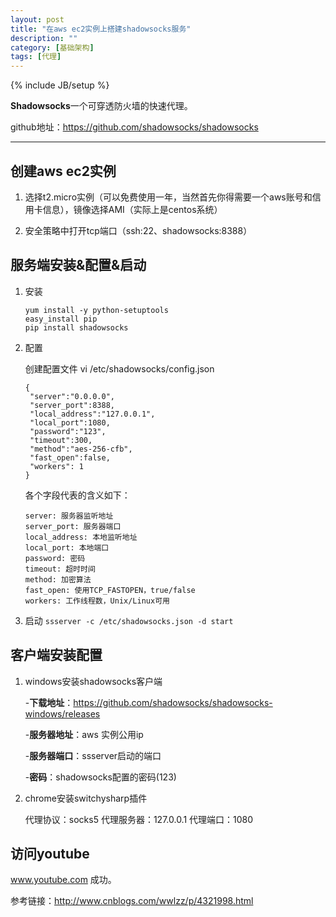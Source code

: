 ```yaml
---
layout: post
title: "在aws ec2实例上搭建shadowsocks服务"
description: ""
category: [基础架构]
tags: [代理]
---
```

{% include JB/setup %}

**Shadowsocks**一个可穿透防火墙的快速代理。

github地址：https://github.com/shadowsocks/shadowsocks

-------------

## 创建aws ec2实例

1. 选择t2.micro实例（可以免费使用一年，当然首先你得需要一个aws账号和信用卡信息），镜像选择AMI（实际上是centos系统）

2. 安全策略中打开tcp端口（ssh:22、shadowsocks:8388）

## 服务端安装&配置&启动

1. 安装

   ```
   yum install -y python-setuptools
   easy_install pip
   pip install shadowsocks
   ```
   
2. 配置

   创建配置文件 vi /etc/shadowsocks/config.json
   
   ```
   {
   	"server":"0.0.0.0",
   	"server_port":8388,
   	"local_address":"127.0.0.1",
   	"local_port":1080,
   	"password":"123",
   	"timeout":300,
   	"method":"aes-256-cfb",
   	"fast_open":false,
   	"workers": 1
   }
   ```
   各个字段代表的含义如下：
   
   ```
   server: 服务器监听地址
   server_port: 服务器端口
   local_address: 本地监听地址
   local_port: 本地端口
   password: 密码
   timeout: 超时时间
   method: 加密算法
   fast_open: 使用TCP_FASTOPEN，true/false
   workers: 工作线程数，Unix/Linux可用
   ```
   
3. 启动
   `ssserver -c /etc/shadowsocks.json -d start`

## 客户端安装配置
1. windows安装shadowsocks客户端

   -**下载地址**：https://github.com/shadowsocks/shadowsocks-windows/releases
   
   -**服务器地址**：aws 实例公用ip
   
   -**服务器端口**：ssserver启动的端口
   
   -**密码**：shadowsocks配置的密码(123)
   
2. chrome安装switchysharp插件

   代理协议：socks5 代理服务器：127.0.0.1 代理端口：1080
   
## 访问youtube
www.youtube.com 成功。

参考链接：http://www.cnblogs.com/wwlzz/p/4321998.html